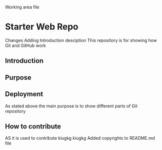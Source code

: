 Working area file
# Starter Web Repo
Changes
Adding Introduction desciption
This repository is for showing how Git and GitHub work
## Introduction
## Purpose
## Deployment 


As stated above the main purpose is to show different parts of Git repository

## How to contribute

AS it is used to contribute
kiugkg
kiugkg
Added copyrights to README.md file